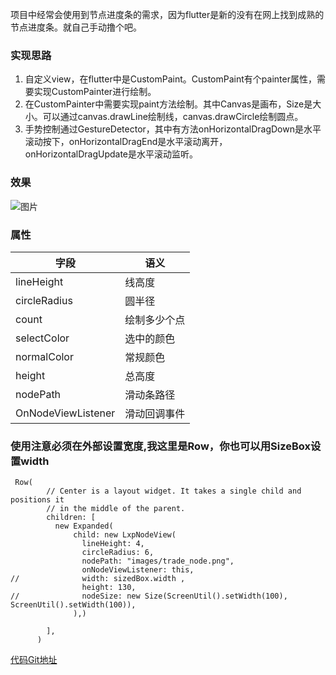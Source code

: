 项目中经常会使用到节点进度条的需求，因为flutter是新的没有在网上找到成熟的节点进度条。就自己手动撸个吧。
### 实现思路
1. 自定义view，在flutter中是CustomPaint。CustomPaint有个painter属性，需要实现CustomPainter进行绘制。
2. 在CustomPainter中需要实现paint方法绘制。其中Canvas是画布，Size是大小。可以通过canvas.drawLine绘制线，canvas.drawCircle绘制圆点。
3. 手势控制通过GestureDetector，其中有方法onHorizontalDragDown是水平滚动按下，onHorizontalDragEnd是水平滚动离开，onHorizontalDragUpdate是水平滚动监听。


### 效果
![图片](https://upload-images.jianshu.io/upload_images/5421492-4b65e8ee3b7e07b3.gif?imageMogr2/auto-orient/strip)


### 属性
| 字段 | 语义 |
| ---- | ---- |
| lineHeight | 线高度 |
| circleRadius | 圆半径 |
| count | 绘制多少个点 |
| selectColor | 选中的颜色 |
| normalColor | 常规颜色 |
| height | 总高度 |
| nodePath | 滑动条路径 |
| OnNodeViewListener | 滑动回调事件 |

### 使用注意必须在外部设置宽度,我这里是Row，你也可以用SizeBox设置width
```
 Row(
        // Center is a layout widget. It takes a single child and positions it
        // in the middle of the parent.
        children: [
          new Expanded(
              child: new LxpNodeView(
                lineHeight: 4,
                circleRadius: 6,
                nodePath: "images/trade_node.png",
                onNodeViewListener: this,
//              width: sizedBox.width ,
                height: 130,
//              nodeSize: new Size(ScreenUtil().setWidth(100), ScreenUtil().setWidth(100)),
              ),)

        ],
      )
```

[代码Git地址](https://github.com/lixiaopeng168/FlutterNodeView)
